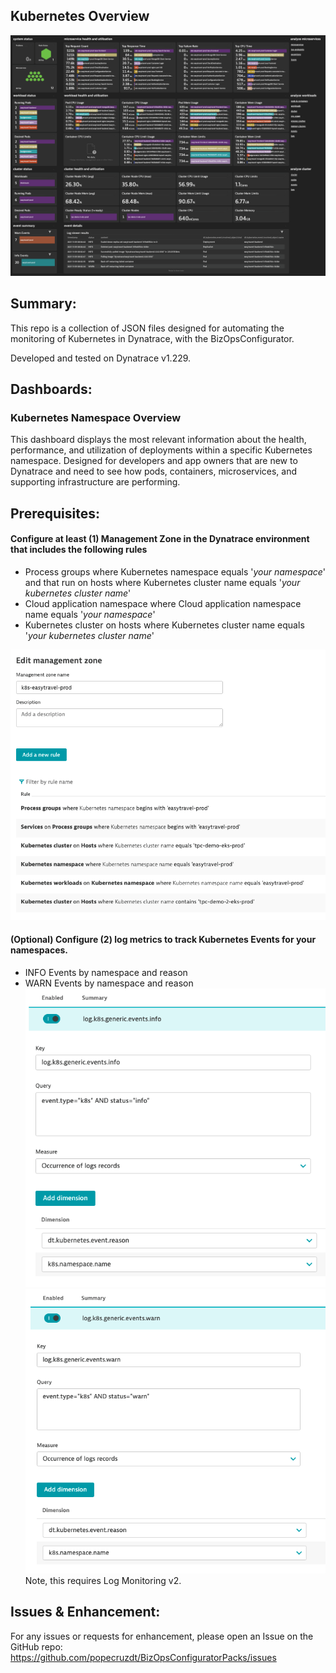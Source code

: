 ## Kubernetes Overview
![Kubernetes Overview](https://raw.githubusercontent.com/popecruzdt/BizOpsConfiguratorPacks/main/screenshots/Kubernetes_Namespace_Overview_screenshot.png)

## Summary:
This repo is a collection of JSON files designed for automating the monitoring of Kubernetes in Dynatrace, with the BizOpsConfigurator.

Developed and tested on Dynatrace v1.229.

## Dashboards:
### Kubernetes Namespace Overview
This dashboard displays the most relevant information about the health, performance, and utilization of deployments within a specific Kubernetes namespace.  Designed for developers and app owners that are new to Dynatrace and need to see how pods, containers, microservices, and supporting infrastructure are performing.

## Prerequisites:
#### Configure at least (1) Management Zone in the Dynatrace environment that includes the following rules
  * Process groups where Kubernetes namespace equals '*your namespace*' and that run on hosts where Kubernetes cluster name equals '*your kubernetes cluster name*'
  * Cloud application namespace where Cloud application namespace name equals '*your namespace*'
  * Kubernetes cluster on hosts where Kubernetes cluster name equals '*your kubernetes cluster name*'

![Management Zone](https://raw.githubusercontent.com/popecruzdt/BizOpsConfiguratorPacks/main/screenshots/Kubernetes_Namespace_Overview_management_zone_screenshot.png)
#### (Optional) Configure (2) log metrics to track Kubernetes Events for your namespaces.
  * INFO Events by namespace and reason
  * WARN Events by namespace and reason
![INFO Events](https://raw.githubusercontent.com/popecruzdt/BizOpsConfiguratorPacks/main/screenshots/Kubernetes_Namespace_Overview_events_metric_info_screenshot.png)
![WARN Events](https://raw.githubusercontent.com/popecruzdt/BizOpsConfiguratorPacks/main/screenshots/Kubernetes_Namespace_Overview_events_metric_warn_screenshot.png)
Note, this requires Log Monitoring v2.

## Issues & Enhancement:
For any issues or requests for enhancement, please open an Issue on the GitHub repo: https://github.com/popecruzdt/BizOpsConfiguratorPacks/issues
